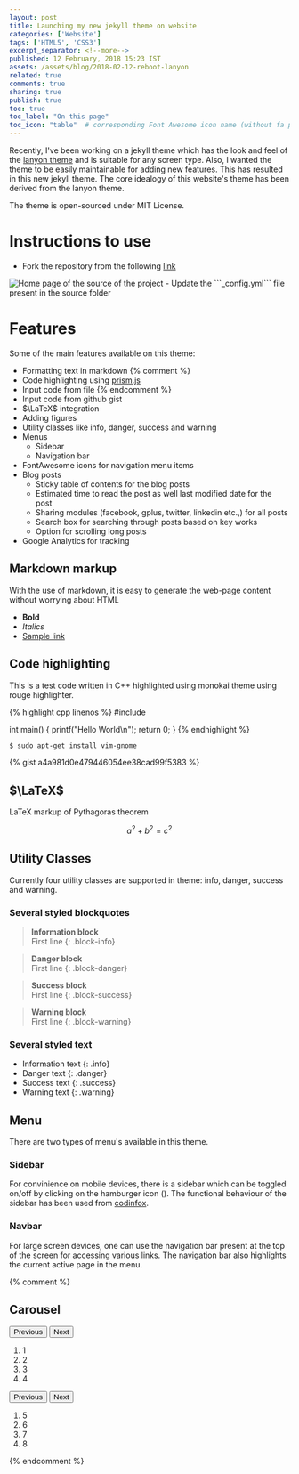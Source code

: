 ```yaml
---
layout: post
title: Launching my new jekyll theme on website
categories: ['Website']
tags: ['HTML5', 'CSS3']
excerpt_separator: <!--more-->
published: 12 February, 2018 15:23 IST
assets: /assets/blog/2018-02-12-reboot-lanyon
related: true
comments: true
sharing: true
publish: true
toc: true
toc_label: "On this page"
toc_icon: "table"  # corresponding Font Awesome icon name (without fa prefix)
---
```


Recently, I've been working on a jekyll theme which has the look and feel of the [lanyon theme](https://lanyon.getpoole.com) and is suitable for any screen type. Also, I wanted the theme to be easily maintainable for adding new features. This has resulted in this new jekyll theme. The core idealogy of this website's theme has been derived from the lanyon theme.<!--more-->

The theme is open-sourced under MIT License.

# Instructions to use

- Fork the repository from the following [link](https://github.com/sonapraneeth-a/reboot-lanyon)
<img class="image-full-width" src="{{site.baseurl}}/assets/blog/2018-02-12-reboot-lanyon/fork_reboot-lanyon-marked.PNG" alt="Home page of the source of the project"/>
- Update the ```_config.yml``` file present in the source folder

# Features

Some of the main features available on this theme:
- Formatting text in markdown
{% comment %}
- Code highlighting using [prism.js](http://prismjs.com/)
- Input code from file
{% endcomment %}
- Input code from github gist
- $\LaTeX$ integration
- Adding figures
- Utility classes like info, danger, success and warning
- Menus
    - Sidebar
    - Navigation bar
- FontAwesome icons for navigation menu items
- Blog posts
    - Sticky table of contents for the blog posts
    - Estimated time to read the post as well last modified date for the post
    - Sharing modules (facebook, gplus, twitter, linkedin etc.,) for all posts
    - Search box for searching through posts based on key works
    - Option for scrolling long posts
- Google Analytics for tracking


## Markdown markup

With the use of markdown, it is easy to generate the web-page content without worrying about HTML 

- **Bold**
- *Italics*
- [Sample link](https://www.google.co.in)

## Code highlighting

This is a test code written in C++ highlighted using monokai theme using rouge highlighter.

{% highlight cpp linenos %}
#include <cstdio>

int main()
{
    printf("Hello World\n");
    return 0;
}
{% endhighlight %}

```bash
$ sudo apt-get install vim-gnome
```
{% gist a4a981d0e479446054ee38cad99f5383 %}

## $\LaTeX$

LaTeX markup of Pythagoras theorem

$$ a^2 + b^2 = c^2 $$

## Utility Classes

Currently four utility classes are supported in theme: info, danger, success and warning.

### Several styled blockquotes

> **Information block**  
> First line
{: .block-info}

> **Danger block**  
> First line
{: .block-danger}

> **Success block**  
> First line
{: .block-success}

> **Warning block**  
> First line
{: .block-warning}

### Several styled text

- Information text
{: .info}
- Danger text
{: .danger}
- Success text
{: .success}
- Warning text
{: .warning}

## Menu

There are two types of menu's available in this theme.

### Sidebar

For convinience on mobile devices, there is a sidebar which can be toggled on/off by clicking on the hamburger icon (<i class="icon-menu"></i>). The functional behaviour of the sidebar has been used from [codinfox](https://codinfox.github.io).

### Navbar

For large screen devices, one can use the navigation bar present at the top of the screen for accessing various links. The navigation bar also highlights the current active page in the menu.

{% comment %}
## Carousel

<div class="carousel-box">
    <div class="carousel-buttons">
        <button class="carousel-prev">
            <span class="carousel-offscreen">Previous</span>
        </button>
        <button class="carousel-next">
            <span class="carousel-offscreen">Next</span>
        </button>
    </div>
    <ol class="carousel-content">
        <li class="carousel-current"><!--<img src="http://lorempixel.com/200/200" alt="1">-->1</li>
        <li><!--<img src="http://lorempixel.com/200/200" alt="2">-->2</li>
        <li><!--<img src="http://lorempixel.com/200/200" alt="3">-->3</li>
        <li><!--<img src="http://lorempixel.com/200/200" alt="4">-->4</li>
    </ol>
</div>

<div class="carousel-box">
    <div class="carousel-buttons">
        <button class="carousel-prev">
            <span class="carousel-offscreen">Previous</span>
        </button>
        <button class="carousel-next">
            <span class="carousel-offscreen">Next</span>
        </button>
    </div>
    <ol class="carousel-content">
        <li class="carousel-current"><!--<img src="http://lorempixel.com/200/200" alt="1">-->5</li>
        <li><!--<img src="http://lorempixel.com/200/200" alt="2">-->6</li>
        <li><!--<img src="http://lorempixel.com/200/200" alt="3">-->7</li>
        <li><!--<img src="http://lorempixel.com/200/200" alt="4">-->8</li>
    </ol>
</div>
{% endcomment %}